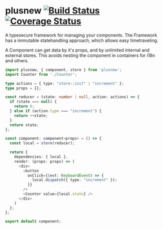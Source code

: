 # plusnew [![Build Status](https://travis-ci.org/plusnew/plusnew.svg)](https://travis-ci.org/plusnew/plusnew) [![Coverage Status](https://coveralls.io/repos/github/plusnew/plusnew/badge.svg)](https://coveralls.io/github/plusnew/plusnew)

A typesecure framework for managing your components.
The Framework has a immutable statehandling approach, which allows easy timetraveling.

A Component can get data by it's props, and by unlimited internal and external stores.
This avoids nesting the component in containers for i18n and others.

```ts
import plusnew, { component, store } from 'plusnew';
import Counter from './Counter';

type actions = { type: "store::init" | "increment" };
type props = {};

const reducer = (state: number | null, action: actions) => {
  if (state === null) {
    return 0;
  } else if (action.type === "increment") {
    return ++state;
  }
  return state;
};

const component: component<props> = () => {
  const local = store(reducer);

  return {
    dependencies: { local },
    render: (props: props) => (
      <div>
        <button
          onClick={(evt: KeyboardEvent) => {
            local.dispatch({ type: "increment" });
          }}
        />
        <Counter value={local.state} />
      </div>
    )
  };
};

export default component;

```
